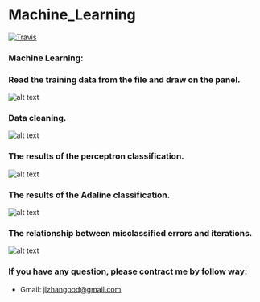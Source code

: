 # Machine_Learning
[![Travis](https://img.shields.io/travis/rust-lang/rust.svg?style=plastic)]()
### Machine Learning:
### Read the training data from the file and draw on the panel.
![alt text](https://github.com/SimpleFly2016/Machine_Learning/raw/master/img/Figure_1.png)

### Data cleaning.
![alt text](https://github.com/SimpleFly2016/Machine_Learning/raw/master/img/Figure_2.png)

### The results of the perceptron classification.
![alt text](https://github.com/SimpleFly2016/Machine_Learning/raw/master/img/Figure_3.png)

### The results of the Adaline classification.
![alt text](https://github.com/SimpleFly2016/Machine_Learning/raw/master/img/Figure_4.png)

### The relationship between misclassified errors and iterations.
![alt text](https://github.com/SimpleFly2016/Machine_Learning/raw/master/img/Figure_5.png)

### If you have any question, please contract me by follow way:
* Gmail: jlzhangood@gmail.com
